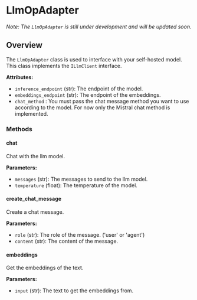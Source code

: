 # LlmOpAdapter

*Note: The `LlmOpAdapter` is still under development and will be updated soon.*

## Overview 

The `LlmOpAdapter` class is used to interface with your self-hosted model. This class implements the `ILlmClient` interface. 

**Attributes:**

- `inference_endpoint` (str): The endpoint of the model.
- `embeddings_endpoint` (str): The endpoint of the embeddings.
- `chat_method` : You must pass the chat message method you want to use according to the model. For now only the Mistral chat method is implemented.

### Methods

#### chat

Chat with the llm model.

**Parameters:**

- `messages` (str): The messages to send to the llm model.
- `temperature` (float): The temperature of the model.

#### create_chat_message

Create a chat message.

**Parameters:**

- `role` (str): The role of the message. ('user' or 'agent')
- `content` (str): The content of the message.

#### embeddings

Get the embeddings of the text.

**Parameters:**

- `input` (str): The text to get the embeddings from.
